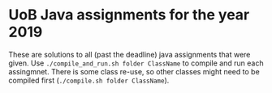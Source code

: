 # UoB Java assignments for the year 2019

These are solutions to all (past the deadline) java assignments that were given. Use `./compile_and_run.sh folder ClassName` to compile and run each assingmnet. There is some class re-use, so other classes might need to be compiled first (`./compile.sh folder ClassName`).
